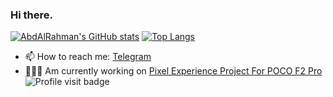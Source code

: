 ### Hi there.

[![AbdAlRahman's GitHub stats](https://github-readme-stats.vercel.app/api?username=jackson177&show_icons=true&theme=radical&hide_border=true&count_private=true&include_all_commits=true)](https://github.com/jackson177/?tab=repositories)
[![Top Langs](https://github-readme-stats.vercel.app/api/top-langs/?username=jackson177&layout=default&theme=radical&hide_border=true&count_private=true&card_width=495)](https://github.com/jackson177/?tab=repositories)
- 📫 How to reach me: [Telegram](https://t.me/Alhaialy_21)
- 👨🏻‍💻 Am currently working on [Pixel Experience Project For POCO F2 Pro](https://github.com/PixelExperience-Devices/device_xiaomi_lmi)
![Profile visit badge](https://komarev.com/ghpvc/?username=jackson177&style=flat&label=PROFILE+VIEWS&color=141321)
